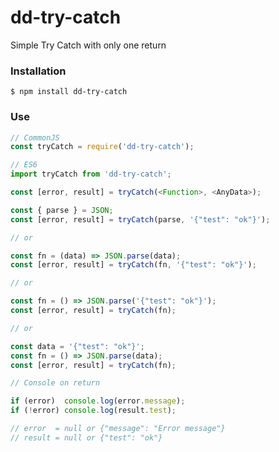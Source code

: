 # dd-try-catch
Simple Try Catch with only one return

### Installation
```shell
$ npm install dd-try-catch
```

### Use
```javascript
// CommonJS
const tryCatch = require('dd-try-catch');

// ES6
import tryCatch from 'dd-try-catch';
```

```javascript
const [error, result] = tryCatch(<Function>, <AnyData>);
```

```javascript
const { parse } = JSON;
const [error, result] = tryCatch(parse, '{"test": "ok"}');

// or

const fn = (data) => JSON.parse(data);
const [error, result] = tryCatch(fn, '{"test": "ok"}');

// or

const fn = () => JSON.parse('{"test": "ok"}');
const [error, result] = tryCatch(fn);

// or

const data = '{"test": "ok"}';
const fn = () => JSON.parse(data);
const [error, result] = tryCatch(fn);

// Console on return

if (error)  console.log(error.message);
if (!error) console.log(result.test);

// error  = null or {"message": "Error message"}
// result = null or {"test": "ok"}

```



